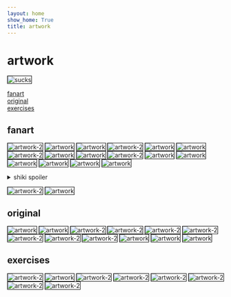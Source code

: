 ```yaml
---
layout: home
show_home: True
title: artwork
---
```


<style>
img[alt=sucks] {
    max-width: 60%;
    border: 1px solid black;
/*    vertical-align: middle;*/
}
img[alt=artwork] {
    max-width: 40%;
    border: 1px solid black;
/*    vertical-align: middle;*/
}
img[alt=artwork-2] {
    max-width: 90%;
    border: 1px solid black;
/*    vertical-align: middle;*/
}
</style>




# artwork

![sucks](./assets/art/it_sucks_actually.jpg)  

<!-- [pixiv account](https://www.pixiv.net/en/users/56056643)   -->
<!-- (may need to log-in to see all posts) -->

[fanart](#fanart)  
[original](#original)  
[exercises](#exercises)  



## fanart

![artwork-2](./assets/art/fanart/arknights_texas_exia_0.png)
![artwork](./assets/art/fanart/arknights_chalter_0.png)
![artwork](./assets/art/fanart/arknights_earthspirit_0.png)
![artwork-2](./assets/art/fanart/girls_last_tour_0.png)
![artwork](./assets/art/fanart/psychopass_makishima_0.png)
![artwork](./assets/art/fanart/senkosan_shiro_0.png)
![artwork-2](./assets/art/fanart/cross_lovelab_seitokai_0.png)
![artwork](./assets/art/fanart/decim_0.png)
![artwork](./assets/art/fanart/chainsaw_man_kobeni_0.png)
![artwork-2](./assets/art/fanart/gintama_kagura_0.png)
![artwork](./assets/art/fanart/nagato_yuki_0.png)
![artwork](./assets/art/fanart/outbreak_company_myucel_0.png)
![artwork](./assets/art/fanart/nagato_yuki_1.png)
![artwork](./assets/art/fanart/yuruyuri_kyouko_0.png)
![artwork](./assets/art/fanart/konosuba_aqua_0.png)
![artwork](./assets/art/fanart/urusei_yatsura_moroboshi_0.png)
<details>
    <summary>shiki spoiler</summary>
    <img src='./assets/art/fanart/shiki_fuck_0.png' alt='artwork-2'/>
</details>

![artwork-2](./assets/art/fanart/cross_nnb_mikakunin_0.png)
![artwork](./assets/art/fanart/working_todoroki_0.png)



## original

![artwork](./assets/art/oc/oc_1.png)
![artwork](./assets/art/oc/oc_2.png)
![artwork-2](./assets/art/oc/oc_0.png)
![artwork-2](./assets/art/oc/oc_8.png)
![artwork-2](./assets/art/oc/oc_10.png)
![artwork-2](./assets/art/oc/oc_12.png)
![artwork-2](./assets/art/oc/oc_3.png)
![artwork-2](./assets/art/oc/oc_4.png)
![artwork-2](./assets/art/oc/oc_7.png)
![artwork](./assets/art/oc/oc_5.png)
![artwork](./assets/art/oc/oc_6.png)
![artwork](./assets/art/oc/oc_11.png)

## exercises

![artwork-2](./assets/art/studies/study_animal_horse_0.png)
![artwork](./assets/art/studies/study_animal_rabbit_0.png)
![artwork-2](./assets/art/studies/study_anatomy_0.png)
![artwork-2](./assets/art/studies/study_anatomy_1.png)
![artwork-2](./assets/art/studies/study_anatomy_2.png)
![artwork-2](./assets/art/studies/study_anatomy_3.png)
![artwork-2](./assets/art/studies/study_anatomy_4.png)
![artwork-2](./assets/art/oc/oc_13.png)


